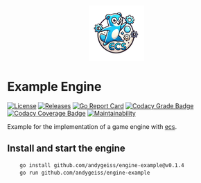 <p align="center">  
<img src="https://github.com/andygeiss/ecs/blob/master/logo.png?raw=true" />
</p>

# Example Engine

[![License](https://img.shields.io/github/license/andygeiss/ecs)](https://github.com/andygeiss/ecs/blob/master/LICENSE)
[![Releases](https://img.shields.io/github/v/release/andygeiss/ecs)](https://github.com/andygeiss/ecs/releases)
[![Go Report Card](https://goreportcard.com/badge/github.com/andygeiss/ecs)](https://goreportcard.com/report/github.com/andygeiss/ecs)
[![Codacy Grade Badge](https://app.codacy.com/project/badge/Grade/b4f4c9b35f4b46d8bf19f73379864b45)](https://app.codacy.com/gh/andygeiss/ecs/dashboard?utm_source=gh&utm_medium=referral&utm_content=&utm_campaign=Badge_grade)
[![Codacy Coverage Badge](https://app.codacy.com/project/badge/Coverage/b4f4c9b35f4b46d8bf19f73379864b45)](https://app.codacy.com/gh/andygeiss/ecs/dashboard?utm_source=gh&utm_medium=referral&utm_content=&utm_campaign=Badge_coverage)
[![Maintainability](https://api.codeclimate.com/v1/badges/5a2fd230f2eae6f244f2/maintainability)](https://codeclimate.com/github/andygeiss/ecs/maintainability)

Example for the implementation of a game engine with [ecs](https://github.com/andygeiss/ecs).

## Install and start the engine

```bash
    go install github.com/andygeiss/engine-example@v0.1.4
    go run github.com/andygeiss/engine-example
```
